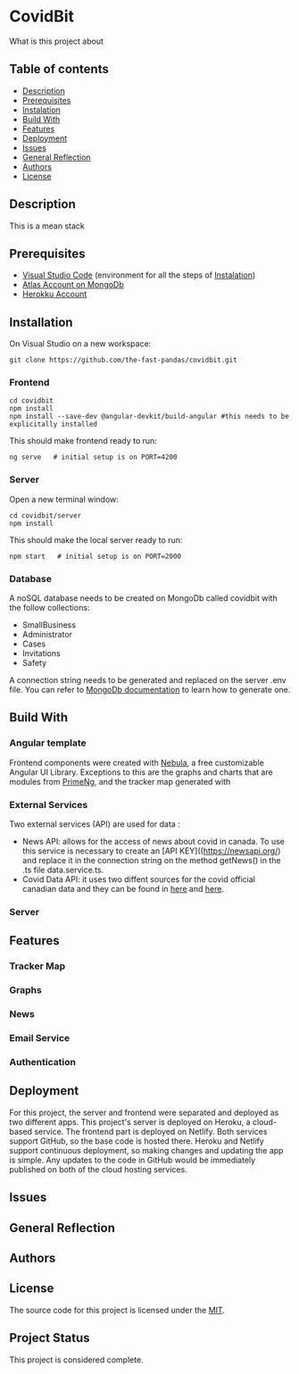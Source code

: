 # CovidBit

What is this project about

## Table of contents
* [Description](#description)
* [Prerequisites](#prerequisites)
* [Instalation](#instalation)
* [Build With](#build-with)
* [Features](#features)
* [Deployment](#deployment)
* [Issues](#issues)
* [General Reflection](#general-reflection)
* [Authors](#authors)
* [License](#license)

## Description

This is a mean stack

## Prerequisites

* [Visual Studio Code](https://code.visualstudio.com/) (environment for all the steps of [Instalation](#instalation))
* [Atlas Account on MongoDb](https://docs.atlas.mongodb.com/getting-started/)
* [Herokku Account](https://dashboard.heroku.com/apps)

## Installation 

On Visual Studio on a new workspace:

```
git clone https://github.com/the-fast-pandas/covidbit.git
```

### Frontend

```
cd covidbit
npm install
npm install --save-dev @angular-devkit/build-angular #this needs to be explicitally installed
```

This should make frontend ready to run:

```
ng serve   # initial setup is on PORT=4200
```

### Server

Open a new terminal window:

```
cd covidbit/server
npm install
```

This should make the local server ready to run:

```
npm start   # initial setup is on PORT=2000
```

### Database

A noSQL database needs to be created on MongoDb called covidbit with the follow collections:

* SmallBusiness
* Administrator
* Cases
* Invitations
* Safety

A connection string needs to be generated and replaced on the server .env file. You can refer to [MongoDb documentation](https://docs.mongodb.com/guides/server/drivers/) to learn how to generate one.

## Build With 

### Angular template

Frontend components were created with [Nebula](https://akveo.github.io/nebular/), a free customizable Angular UI Library. Exceptions to this are the graphs and charts that are modules from [PrimeNg](https://www.primefaces.org/primeng/), and the tracker map generated with 

### External Services

Two external services (API) are used for data :

* News API: allows for the access of news about covid in canada. To use this service is necessary to create an [API KEY]((https://newsapi.org/) and replace it in the connection string on the method getNews() in the .ts file data.service.ts.
* Covid Data API: it uses two diffent sources for the covid official canadian data and they can be found in [here](https://api.covid19tracker.ca/docs/1.0/overview) and [here](https://opencovid.ca/api/).  

### Server


## Features

### Tracker Map
### Graphs
### News
### Email Service
### Authentication

## Deployment

For this project, the server and frontend were separated and deployed as two different apps. This project's server is deployed on Heroku, a cloud-based service. The frontend part is deployed on Netlify. Both services support GitHub, so the base code is hosted there. Heroku and Netlify support continuous deployment, so making changes and updating the app is simple. Any updates to the code in GitHub would be immediately published on both of the cloud hosting services. 

## Issues 


## General Reflection


## Authors

## License
The source code for this project is licensed under the [MIT](https://choosealicense.com/licenses/mit/).

## Project Status

This project is considered complete.
